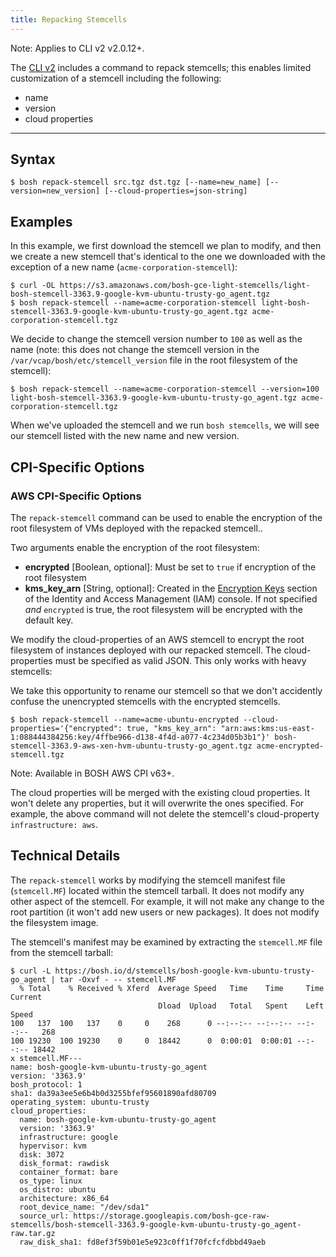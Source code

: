 ```yaml
---
title: Repacking Stemcells
---
```


<p class="note">Note: Applies to CLI v2 v2.0.12+.</p>

The [CLI v2](cli-v2.html) includes a command to repack stemcells; this enables limited customization of a stemcell including the following:

- name
- version
- cloud properties

---
## <a id="syntax"></a> Syntax

```shell
$ bosh repack-stemcell src.tgz dst.tgz [--name=new_name] [--version=new_version] [--cloud-properties=json-string]
```

## <a id="examples"></a> Examples

In this example, we first download the stemcell we plan to modify, and then we create a new stemcell that's identical to the one we downloaded with the exception of a new name (`acme-corporation-stemcell`):

```shell
$ curl -OL https://s3.amazonaws.com/bosh-gce-light-stemcells/light-bosh-stemcell-3363.9-google-kvm-ubuntu-trusty-go_agent.tgz
$ bosh repack-stemcell --name=acme-corporation-stemcell light-bosh-stemcell-3363.9-google-kvm-ubuntu-trusty-go_agent.tgz acme-corporation-stemcell.tgz
```

We decide to change the stemcell version number to `100` as well as the name (note: this does not change the stemcell version in the `/var/vcap/bosh/etc/stemcell_version` file in the root filesystem of the stemcell):

```shell
$ bosh repack-stemcell --name=acme-corporation-stemcell --version=100 light-bosh-stemcell-3363.9-google-kvm-ubuntu-trusty-go_agent.tgz acme-corporation-stemcell.tgz
```

When we've uploaded the stemcell and we run `bosh stemcells`, we will see our stemcell listed with the new name and new version.

## <a id="cpi_specific"></a> CPI-Specific Options

### <a id="aws_cpi_specific"></a> AWS CPI-Specific Options

The `repack-stemcell` command can be used to enable the encryption of the root filesystem of VMs deployed with the repacked stemcell..

Two arguments enable the encryption of the root filesystem:

* **encrypted** [Boolean, optional]: Must be set to `true` if encryption of the root filesystem
* **kms\_key\_arn** [String, optional]: Created in the [Encryption Keys](https://console.aws.amazon.com/iam/home#encryptionKeys) section of the Identity and Access Management (IAM) console. If not specified _and_ `encrypted` is true, the root filesystem will be encrypted with the default key.

We modify the cloud-properties of an AWS stemcell to encrypt the root filesystem of instances deployed with our repacked stemcell. The cloud-properties must be specified as valid JSON. This only works with heavy stemcells:

We take this opportunity to rename our stemcell so that we don't accidently confuse the unencrypted stemcells with the encrypted stemcells.

```shell
$ bosh repack-stemcell --name=acme-ubuntu-encrypted --cloud-properties='{"encrypted": true, "kms_key_arn": "arn:aws:kms:us-east-1:088444384256:key/4ffbe966-d138-4f4d-a077-4c234d05b3b1"}' bosh-stemcell-3363.9-aws-xen-hvm-ubuntu-trusty-go_agent.tgz acme-encrypted-stemcell.tgz
```

<p class="note">Note: Available in BOSH AWS CPI v63+.</p>

The cloud properties will be merged with the existing cloud properties. It won't delete any properties, but it will overwrite the ones specified. For example, the above command will not delete the stemcell's cloud-property `infrastructure: aws`.

## <a id="technical_details"></a> Technical Details

The `repack-stemcell` works by modifying the stemcell manifest file (`stemcell.MF`) located within the stemcell tarball. It does not modify any other aspect of the stemcell. For example, it will not make any change to the root partition (it won't add new users or new packages). It does not modify the filesystem image.

The stemcell's manifest may be examined by extracting the `stemcell.MF` file from the stemcell tarball:

```shell
$ curl -L https://bosh.io/d/stemcells/bosh-google-kvm-ubuntu-trusty-go_agent | tar -Oxvf - -- stemcell.MF
  % Total    % Received % Xferd  Average Speed   Time    Time     Time  Current
                                 Dload  Upload   Total   Spent    Left  Speed
100   137  100   137    0     0    268      0 --:--:-- --:--:-- --:--:--   268
100 19230  100 19230    0     0  18442      0  0:00:01  0:00:01 --:--:-- 18442
x stemcell.MF---
name: bosh-google-kvm-ubuntu-trusty-go_agent
version: '3363.9'
bosh_protocol: 1
sha1: da39a3ee5e6b4b0d3255bfef95601890afd80709
operating_system: ubuntu-trusty
cloud_properties:
  name: bosh-google-kvm-ubuntu-trusty-go_agent
  version: '3363.9'
  infrastructure: google
  hypervisor: kvm
  disk: 3072
  disk_format: rawdisk
  container_format: bare
  os_type: linux
  os_distro: ubuntu
  architecture: x86_64
  root_device_name: "/dev/sda1"
  source_url: https://storage.googleapis.com/bosh-gce-raw-stemcells/bosh-stemcell-3363.9-google-kvm-ubuntu-trusty-go_agent-raw.tar.gz
  raw_disk_sha1: fd8ef3f59b01e5e923c0ff1f70fcfcfdbbd49aeb
```
